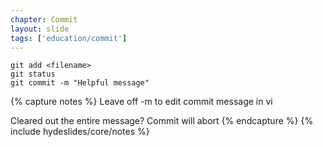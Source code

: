 ```yaml
---
chapter: Commit
layout: slide
tags: ['education/commit']
---
```


	git add <filename>
	git status
	git commit -m "Helpful message"

{% capture notes %}
Leave off -m to edit commit message in vi

Cleared out the entire message? Commit will abort
{% endcapture %}
{% include hydeslides/core/notes %}